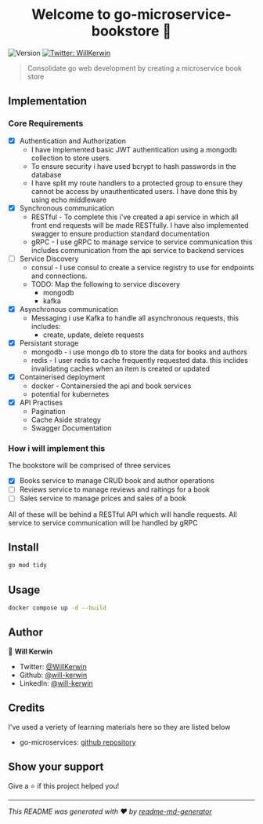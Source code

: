 <h1 align="center">Welcome to go-microservice-bookstore 👋</h1>
<p>
  <img alt="Version" src="https://img.shields.io/badge/version-1.0.0-blue.svg?cacheSeconds=2592000" />
  <a href="https://twitter.com/WillKerwin" target="_blank">
    <img alt="Twitter: WillKerwin" src="https://img.shields.io/twitter/follow/WillKerwin.svg?style=social" />
  </a>
</p>

> Consolidate go web development by creating a microservice book store

## Implementation

### Core Requirements

- [x] Authentication and Authorization
  - I have implemented basic JWT authentication using a mongodb collection to store users.
  - To ensure security i have used bcrypt to hash passwords in the database
  - I have split my route handlers to a protected group to ensure they cannot be access by unauthenticated users. I have done this by using echo middleware
- [x] Synchronous communication
  - RESTful - To complete this i've created a api service in which all front end requests will be made RESTfully. I have also implemented swagger to ensure production standard documentation
  - gRPC - I use gRPC to manage service to service communication this includes communication from the api service to backend services
- [ ] Service Discovery
  - consul - I use consul to create a service registry to use for endpoints and connections.
  - TODO: Map the following to service discovery
    - mongodb
    - kafka
- [x] Asynchronous communication
  - Messaging i use Kafka to handle all asynchronous requests, this includes:
    - create, update, delete requests
- [x] Persistant storage
  - mongodb - i use mongo db to store the data for books and authors
  - redis - I user redis to cache frequently requested data. this inclides invalidating caches when an item is created or updated
- [x] Containerised deployment
  - docker - Containersied the api and book services
  - potential for kubernetes
- [x] API Practises
  - Pagination
  - Cache Aside strategy
  - Swagger Documentation

### How i will implement this

The bookstore will be comprised of three services

- [x] Books service to manage CRUD book and author operations
- [ ] Reviews service to manage reviews and raitings for a book
- [ ] Sales service to manage prices and sales of a book

All of these will be behind a RESTful API which will handle requests.
All service to service communication will be handled by gRPC

## Install

```sh
go mod tidy
```

## Usage

```sh
docker compose up -d --build
```

## Author

👤 **Will Kerwin**

- Twitter: [@WillKerwin](https://twitter.com/WillKerwin)
- Github: [@will-kerwin](https://github.com/will-kerwin)
- LinkedIn: [@will-kerwin](https://linkedin.com/in/will-kerwin)

## Credits

I've used a veriety of learning materials here so they are listed below

- go-microservices: [github repository](https://github.com/manavkush/microservices-go)

## Show your support

Give a ⭐️ if this project helped you!

***
_This README was generated with ❤️ by [readme-md-generator](https://github.com/kefranabg/readme-md-generator)_
